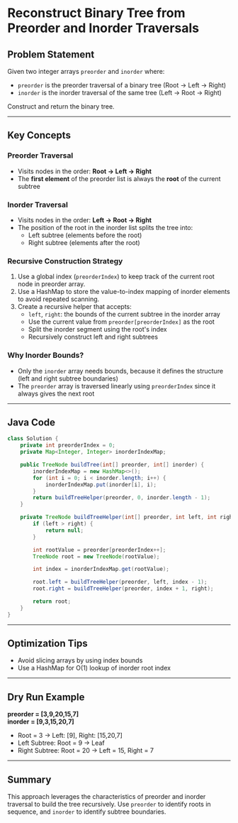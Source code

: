 # Reconstruct Binary Tree from Preorder and Inorder Traversals

## Problem Statement
Given two integer arrays `preorder` and `inorder` where:
- `preorder` is the preorder traversal of a binary tree (Root → Left → Right)
- `inorder` is the inorder traversal of the same tree (Left → Root → Right)

Construct and return the binary tree.

---

## Key Concepts

### Preorder Traversal
- Visits nodes in the order: **Root → Left → Right**
- The **first element** of the preorder list is always the **root** of the current subtree

### Inorder Traversal
- Visits nodes in the order: **Left → Root → Right**
- The position of the root in the inorder list splits the tree into:
  - Left subtree (elements before the root)
  - Right subtree (elements after the root)

### Recursive Construction Strategy
1. Use a global index (`preorderIndex`) to keep track of the current root node in preorder array.
2. Use a HashMap to store the value-to-index mapping of inorder elements to avoid repeated scanning.
3. Create a recursive helper that accepts:
   - `left`, `right`: the bounds of the current subtree in the inorder array
   - Use the current value from `preorder[preorderIndex]` as the root
   - Split the inorder segment using the root's index
   - Recursively construct left and right subtrees

### Why Inorder Bounds?
- Only the `inorder` array needs bounds, because it defines the structure (left and right subtree boundaries)
- The `preorder` array is traversed linearly using `preorderIndex` since it always gives the next root

---

## Java Code
```java
class Solution {
    private int preorderIndex = 0;
    private Map<Integer, Integer> inorderIndexMap;

    public TreeNode buildTree(int[] preorder, int[] inorder) {
        inorderIndexMap = new HashMap<>();
        for (int i = 0; i < inorder.length; i++) {
            inorderIndexMap.put(inorder[i], i);
        }
        return buildTreeHelper(preorder, 0, inorder.length - 1);
    }

    private TreeNode buildTreeHelper(int[] preorder, int left, int right) {
        if (left > right) {
            return null;
        }

        int rootValue = preorder[preorderIndex++];
        TreeNode root = new TreeNode(rootValue);

        int index = inorderIndexMap.get(rootValue);

        root.left = buildTreeHelper(preorder, left, index - 1);
        root.right = buildTreeHelper(preorder, index + 1, right);

        return root;
    }
}
```

---

## Optimization Tips
- Avoid slicing arrays by using index bounds
- Use a HashMap for O(1) lookup of inorder root index

---

## Dry Run Example
**preorder = [3,9,20,15,7]**  
**inorder = [9,3,15,20,7]**

- Root = 3 → Left: [9], Right: [15,20,7]
- Left Subtree: Root = 9 → Leaf
- Right Subtree: Root = 20 → Left = 15, Right = 7

---

## Summary
This approach leverages the characteristics of preorder and inorder traversal to build the tree recursively. Use `preorder` to identify roots in sequence, and `inorder` to identify subtree boundaries.
